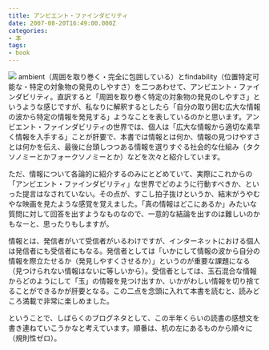 ```yaml
---
title: アンビエント・ファインダビリティ
date: 2007-08-20T16:49:00.000Z
categories:
- 本
tags:
- book
---
```

 [![](http://g-ec2.images-amazon.com/images/I/51JAKEE21DL._SL180_.jpg)](http://www.amazon.co.jp/gp/product/4873112834?ie=UTF8&tag=yutakayamaguc-22&linkCode=as2&camp=247&creative=1211&creativeASIN=4873112834) ambient（周囲を取り巻く・完全に包囲している）とfindability（位置特定可能な・特定の対象物の発見のしやすさ）を二つあわせて、アンビエント・ファインダビリティ。直訳すると「周囲を取り巻く特定の対象物の発見のしやすさ」というような感じですが、私なりに解釈するとしたら「自分の取り囲む広大な情報の波から特定の情報を発見する」ようなことを表しているのかと思います。アンビエント・ファインダビリティの世界では、個人は「広大な情報から適切な素早く情報を入手する」ことが肝要で、本書では情報とは何か、情報の見つけやすさとは何かを伝え、最後に台頭しつつある情報を選りすぐる社会的な仕組み（タクソノミーとかフォークソノミーとか）などを次々と紹介しています。

<!-- more -->

ただ、情報について各論的に紹介するのみにとどめていて、実際にこれからの「アンビエント・ファインダビリティ」な世界でどのように行動すべきか、といった提言はなされていない。その点が、すこし拍子抜けというか、結末がうやむやな映画を見たような感覚を覚えました。「真の情報はどこにあるか」みたいな質問に対して回答を出すようなものなので、一意的な結論を出すのは難しいのかもなーと、思ったりもしますが。

情報とは、発信者がいて受信者がいるわけですが、インターネットにおける個人は発信者にも受信者にもなる。発信者としては「いかにして情報の波から自分の情報を際立たせるか（発見しやすくさせるか）」というのが重要な課題になる（見つけられない情報はないに等しいから）。受信者としては、玉石混合な情報からどのようにして「玉」の情報を見つけ出すか、いかがわしい情報を切り捨てることができるかが肝要となる。この二点を念頭に入れて本書を読むと、読みどころ満載で非常に楽しめました。

ということで、しばらくのブログネタとして、この半年くらいの読書の感想文を書き連ねていこうかなと考えています。順番は、机の左にあるものから順々に（規則性ゼロ）。
